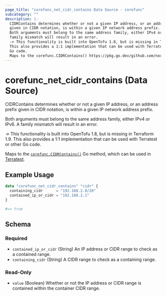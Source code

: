 ```yaml
---
page_title: "corefunc_net_cidr_contains Data Source - corefunc"
subcategory: ""
description: |-
  CIDRContains determines whether or not a given IP address, or an address prefix
  given in CIDR notation, is within a given IP network address prefix.
  Both arguments must belong to the same address family, either IPv4 or IPv6. A
  family mismatch will result in an error.
  -> This functionality is built into OpenTofu 1.8, but is missing in Terraform 1.9.
  This also provides a 1:1 implementation that can be used with Terratest or other
  Go code.
  Maps to the corefunc.CIDRContains() https://pkg.go.dev/github.com/northwood-labs/terraform-provider-corefunc/v2/corefunc#CIDRContains Go method, which can be used in Terratest https://terratest.gruntwork.io.
---
```


# corefunc_net_cidr_contains (Data Source)

CIDRContains determines whether or not a given IP address, or an address prefix
given in CIDR notation, is within a given IP network address prefix.

Both arguments must belong to the same address family, either IPv4 or IPv6. A
family mismatch will result in an error.

-> This functionality is built into OpenTofu 1.8, but is missing in Terraform 1.9.
This also provides a 1:1 implementation that can be used with Terratest or other
Go code.

Maps to the [`corefunc.CIDRContains()`](https://pkg.go.dev/github.com/northwood-labs/terraform-provider-corefunc/v2/corefunc#CIDRContains) Go method, which can be used in [Terratest](https://terratest.gruntwork.io).

## Example Usage

```terraform
data "corefunc_net_cidr_contains" "cidr" {
  containing_cidr      = "192.168.2.0/20"
  contained_ip_or_cidr = "192.168.2.1"
}

#=> true
```

<!-- schema generated by tfplugindocs -->
## Schema

### Required

* `contained_ip_or_cidr` (String) An IP address or CIDR range to check as a contained range.
* `containing_cidr` (String) A CIDR range to check as a containing range.

### Read-Only

* `value` (Boolean) Whether or not the IP address or CIDR range is contained within the container CIDR range.

<!-- Preview the provider docs with the Terraform registry provider docs preview tool: https://registry.terraform.io/tools/doc-preview -->
